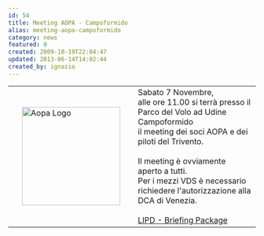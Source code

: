 ```yaml
---
id: 54
title: Meeting AOPA - Campoformido
alias: meeting-aopa-campoformido
category: news
featured: 0
created: 2009-10-19T22:04:47
updated: 2013-06-14T14:02:44
created_by: ignazio
---
```

<table border="0">
 <tbody>
  <tr>
   <td>
    <a href="http://www.aopa.it" target="_blank">
     <img align="left" alt="Aopa Logo" border="0" hspace="20" src="images/stories/aopa-logo.jpg" title="AOPA" width="200"/>
    </a>
    <br/>
    <br/>
   </td>
   <td valign="top">
    Sabato 7 Novembre,
    <br/>
    alle ore 11.00 si terrà presso il Parco del Volo ad Udine Campoformido
    <br/>
    il meeting dei soci AOPA e dei piloti del Trivento.
    <br/>
    <br/>
    Il meeting è ovviamente aperto a tutti.
    <br/>
    Per i mezzi VDS è necessario richiedere l'autorizzazione alla DCA di Venezia.
    <br/>
    <br/>
    <a href="dmdocuments/lipd-briefingpackage.pdf" target="_blank">
     LIPD - Briefing Package
    </a>
   </td>
  </tr>
 </tbody>
</table>
